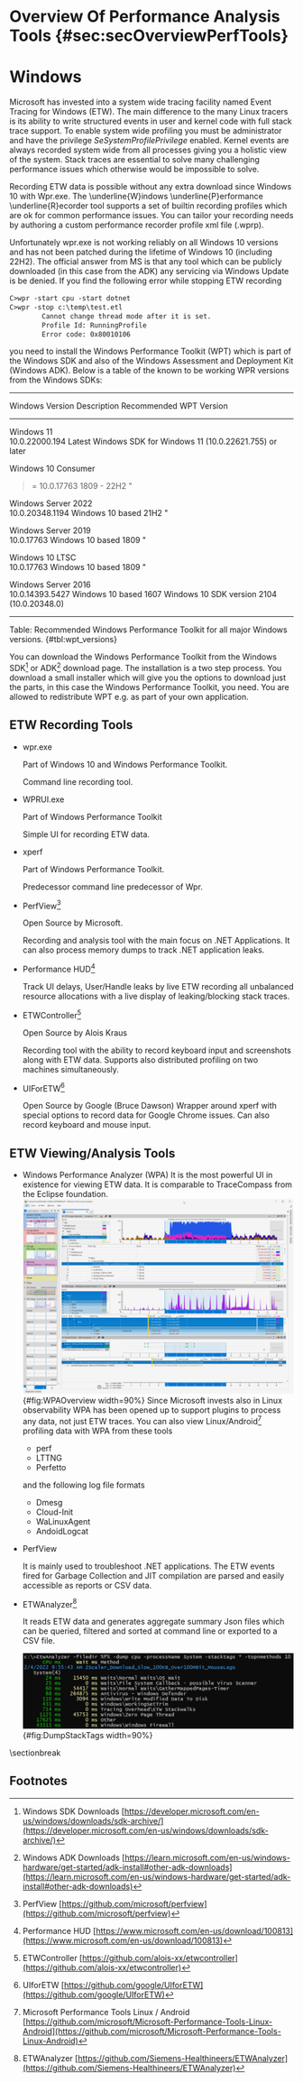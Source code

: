 # Overview Of Performance Analysis Tools {#sec:secOverviewPerfTools}


# Windows
Microsoft has invested into a system wide tracing facility named Event Tracing for Windows (ETW).
 The main difference to the many Linux tracers is its ability to write structured events in user and kernel code with full stack trace support. 
 To enable system wide profiling you must be 
 administrator and have the privilege *SeSystemProfilePrivilege* enabled. Kernel events are always recorded system wide from all processes giving you a holistic view of the system.
 Stack traces are essential to solve many challenging performance issues which otherwise would be impossible to solve. 
 
Recording ETW data is possible without any extra download since Windows 10 with Wpr.exe. The \underline{W}indows \underline{P}erformance \underline{R}ecorder tool supports 
a set of builtin recording profiles which are ok for common performance issues. You can tailor your recording needs by authoring a custom performance recorder profile xml file (.wprp).

Unfortunately wpr.exe is not working reliably on all Windows 10 versions and has not been patched during the lifetime of Windows 10 (including 22H2). The official answer from MS is that any tool which can be publicly downloaded (in this case from the ADK) any servicing via Windows Update is be denied. 
If you find the following error while stopping ETW recording
```
C>wpr -start cpu -start dotnet  
C>wpr -stop c:\temp\test.etl 
        Cannot change thread mode after it is set.
        Profile Id: RunningProfile
        Error code: 0x80010106
```

you need to install the Windows Performance Toolkit (WPT) which is part of the Windows SDK and also of the Windows Assessment and Deployment Kit (Windows ADK). Below is a table of the known to be working WPR versions from the Windows SDKs:

--------------------------------------------------------------------------
Windows Version        Description              Recommended WPT Version
------                 ---------------------    ---------------------------------------
Windows 11                                            
10.0.22000.194         Latest                   Windows SDK for Windows 11 (10.0.22621.755) or later

Windows 10 Consumer                                      
>=  10.0.17763         1809 - 22H2              "

Windows Server 2022                                 
10.0.20348.1194        Windows 10 based 21H2    "

Windows Server 2019                                   
10.0.17763             Windows 10 based 1809    "

Windows 10 LTSC                                         
10.0.17763             Windows 10 based 1809    "

Windows Server 2016                                   
10.0.14393.5427        Windows 10 based 1607    Windows 10 SDK version 2104 (10.0.20348.0)

--------------------------------------------------------------------------

Table: Recommended Windows Performance Toolkit for all major Windows versions. {#tbl:wpt_versions}

You can download the Windows Performance Toolkit from the Windows SDK[^1] or ADK[^2] download page. 
The installation is a two step process. You download a small installer which will give you the options to download just the parts, in this case the Windows Performance Toolkit, you need.
You are allowed to redistribute WPT e.g. as part of your own application.

## ETW Recording Tools
- wpr.exe 

  Part of Windows 10 and Windows Performance Toolkit.
  
  Command line recording tool.
- WPRUI.exe 

  Part of Windows Performance Toolkit
  
  Simple UI for recording ETW data.
- xperf

  Part of Windows Performance Toolkit.
  
  Predecessor command line predecessor of Wpr.
- PerfView[^3]

  Open Source by Microsoft.
  
  Recording and analysis tool with the main focus on .NET Applications.
  It can also process memory dumps to track .NET application leaks.
- Performance HUD[^7]

  Track UI delays, User/Handle leaks by live ETW recording all unbalanced
  resource allocations with a live display of leaking/blocking stack traces.
- ETWController[^4]  

  Open Source by Alois Kraus
  
  Recording tool with the ability to record keyboard input and screenshots along with ETW data.
  Supports also distributed profiling on two machines simultaneously.
- UIForETW[^6]    
   
  Open Source by Google (Bruce Dawson)
  Wrapper around xperf with special options to record data for Google Chrome issues. Can also record
  keyboard and mouse input.

## ETW Viewing/Analysis Tools
- Windows Performance Analyzer (WPA)
  It is the most powerful UI in existence for viewing ETW data. It is comparable to TraceCompass from the Eclipse foundation.
  ![WPA Overview.](../../img/perf-tools/Wpa_Overview.png){#fig:WPAOverview width=90%}
  Since Microsoft invests also in Linux observability WPA has been opened up to support plugins to process any data, not just
  ETW traces. You can also view Linux/Android[^8] profiling data with WPA from these tools
  - perf
  - LTTNG
  - Perfetto

  and the following log file formats

  - Dmesg
  - Cloud-Init
  - WaLinuxAgent
  - AndoidLogcat

- PerfView

  It is mainly used to troubleshoot .NET applications. The ETW events fired for Garbage Collection and JIT compilation are parsed and easily accessible as reports or CSV data. 

- ETWAnalyzer[^5]

  It reads ETW data and generates aggregate summary Json files which can be queried, filtered and sorted
  at command line or exported to a CSV file.
   
  ![DumpCPUTop10Stacktags.png](../../img/perf-tools/DumpCPUTop10Stacktags.png){#fig:DumpStackTags width=90%}

\sectionbreak



## Footnotes

[^1]: Windows SDK Downloads [https://developer.microsoft.com/en-us/windows/downloads/sdk-archive/](https://developer.microsoft.com/en-us/windows/downloads/sdk-archive/)
[^2]: Windows ADK Downloads [https://learn.microsoft.com/en-us/windows-hardware/get-started/adk-install#other-adk-downloads](https://learn.microsoft.com/en-us/windows-hardware/get-started/adk-install#other-adk-downloads)
[^3]: PerfView [https://github.com/microsoft/perfview](https://github.com/microsoft/perfview)
[^4]: ETWController [https://github.com/alois-xx/etwcontroller](https://github.com/alois-xx/etwcontroller)
[^5]: ETWAnalyzer [https://github.com/Siemens-Healthineers/ETWAnalyzer](https://github.com/Siemens-Healthineers/ETWAnalyzer)
[^6]: UIforETW [https://github.com/google/UIforETW](https://github.com/google/UIforETW)
[^7]: Performance HUD [https://www.microsoft.com/en-us/download/100813](https://www.microsoft.com/en-us/download/100813)
[^8]: Microsoft Performance Tools Linux / Android [https://github.com/microsoft/Microsoft-Performance-Tools-Linux-Android](https://github.com/microsoft/Microsoft-Performance-Tools-Linux-Android)

